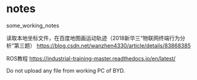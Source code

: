 # notes
some_working_notes


读取本地坐标文件，在百度地图画运动轨迹（2018新华三“物联网终端行为分析”第三题）
https://blog.csdn.net/wanzhen4330/article/details/83868385

ROS教程
https://industrial-training-master.readthedocs.io/en/latest/

Do not upload any file from working PC of BYD.
